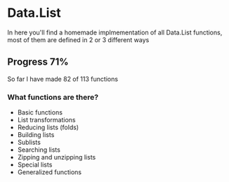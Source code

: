 # Data.List

In here you'll find a homemade implmementation of all Data.List functions, most of them are defined in 2 or 3 different ways 

## Progress 71%
So far I have made 82 of 113 functions 

### What functions are there?
   * Basic functions
   * List transformations
   * Reducing lists (folds)
   * Building lists
   * Sublists
   * Searching lists
   * Zipping and unzipping lists
   * Special lists
   * Generalized functions
